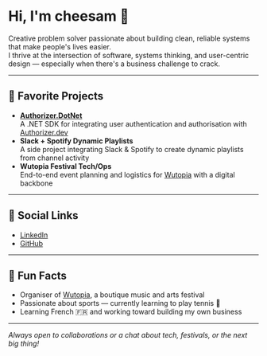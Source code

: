# Hi, I'm cheesam 👋

Creative problem solver passionate about building clean, reliable systems that make people's lives easier.  
I thrive at the intersection of software, systems thinking, and user-centric design — especially when there's a business challenge to crack.

---

## 🚀 Favorite Projects

- **[Authorizer.DotNet](https://github.com/cheesam/Authorizer.DotNet)**  
  A .NET SDK for integrating user authentication and authorisation with [Authorizer.dev](https://www.authorizer.dev/)
- **Slack + Spotify Dynamic Playlists**  
  A side project integrating Slack & Spotify to create dynamic playlists from channel activity
- **Wutopia Festival Tech/Ops**  
  End-to-end event planning and logistics for [Wutopia](https://www.wutopia.co.uk/) with a digital backbone

---

## 🔗 Social Links

- [LinkedIn](https://www.linkedin.com/in/cheesmansam/)
- [GitHub](https://github.com/cheesam)

---

## 🎸 Fun Facts

- Organiser of [Wutopia](https://www.wutopia.co.uk/), a boutique music and arts festival
- Passionate about sports — currently learning to play tennis 🎾
- Learning French 🇫🇷 and working toward building my own business

---

_Always open to collaborations or a chat about tech, festivals, or the next big thing!_
